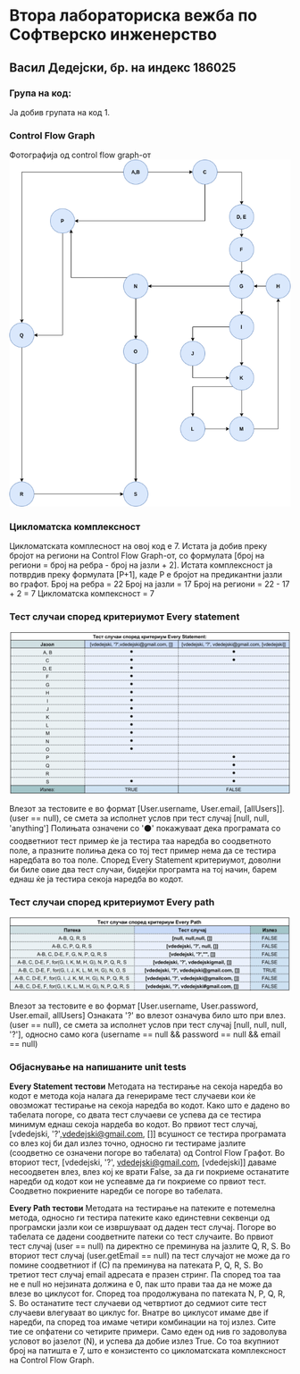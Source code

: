 # Втора лабораториска вежба по Софтверско инженерство

## Васил Дедејски, бр. на индекс 186025

### Група на код: 

Ја добив групата на код 1.

###  Control Flow Graph

Фотографија од control flow graph-от
![Screenshot](cfg.png)

### Цикломатска комплексност

Цикломатската комплесност на овој код е 7. Истата ја добив преку бројот на региони на Control Flow Graph-от, со формулата [број на региони = број на ребра - број на јазли + 2]. Истата комплексност ја потврдив преку формулата [P+1], каде P е бројот на предикантни јазли во графот. 
Број на ребра = 22
Број на јазли = 17
Број на региони = 22 - 17 + 2 = 7
Цикломатска компексност = 7

### Тест случаи според критериумот  Every statement 
![Screenshot](test_cases_every_statement.png)

Влезот за тестовите е во формат [User.username, User.email, [allUsers]].
(user == null), се смета за исполнет услов при тест случај [null, null, 'anything']
Полињата означени со '⚫' покажуваат дека програмата со соодветниот тест пример ќе ја тестира таа наредба во соодветното поле, а празните полиња дека со тој тест пример нема да се тестира наредбата во тоа поле.
Според Еvery Statement критериумот, доволни би биле овие два тест случаи, бидејќи програмта на тој начин, барем еднаш ќе ја тестира секоја наредба во кодот.

### Тест случаи според критериумот Every path
![Screenshot](test_cases_every_path.png)

Влезот за тестовите е во формат [User.username, User.password, User.email, allUsers]
Oзнаката '?' во влезот означува било што при влез.
(user == null), се смета за исполнет услов при тест случај [null, null, null, '?'], односно само кога (username == null && password == null && email == null)

### Објаснување на напишаните unit tests

**Every Statement тестови**
Методата на тестирање на секоја наредба во кодот е метода која налага да генерираме тест случаеви кои ќе овозможат тестирање на секоја наредба во кодот. Како што е дадено во табелата погоре, со двата тест случаеви се успева да се тестира минимум еднаш секоја нардеба во кодот.
Во првиот тест случај, [vdedejski, '?',vdedejski@gmail.com, []] всушност се тестира програмата со влез кој би дал излез точно, односно ги тестираме јазлите (соодветно се означени погоре во табелата) од Control Flow Графот.
Во вториот тест, [vdedejski, '?', vdedejski@gmail.com, [vdedejski]] даваме несоодветен влез, влез кој ке врати False, за да ги покриеме останатите наредби од кодот кои не успеавме да ги покриеме со првиот тест. Соодветно покриените наредби се погоре во табелата.

**Every Path тестови**
Методата на тестирање на патеките е потемелна метода, односно ги тестира патеките како единстевни секвенци од програмски јазли кои се извршуваат од даден тест случај.
Погоре во табелата се дадени соодветните патеки со тест случаите. 
Во првиот тест случај (user == null) па директно се преминува на јазлите Q, R, S.
Во вториот тест случај  (user.getEmail == null) па тест случајот не може да го помине соодветниот if (C) па преминува на патеката P, Q, R, S.
Во третиот тест случај email адресата е празен стринг. Па според тоа таа не е null но нејзината должина е 0, пак што прави таа да не може да влезе во циклусот for. Според тоа продолжувана по патеката N, P, Q, R, S.
Во останатите тест случаеви од четвртиот до седмиот сите тест случаеви влегуваат во циклус for. Внатре во циклусот имаме двe if наредби, па според тоа имаме четири комбинации на тој излез. Сите тие се опфатени со четирите примери. Само еден од нив го задоволува условот во јазелот (N), и успева да добие излез True.
Со тоа вкупниот број на патишта е 7, што е конзистенто со цикломатската комплексност на Control Flow Graph.
